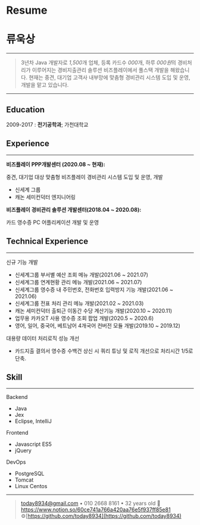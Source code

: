 # Resume

# 류욱상

---

> 3년차 Java 개발자로 *1,500*개 업체, 등록 카드수 *000*개, 하루 *000원*의 경비처리가 이루어지는 경비지출관리 솔루션 비즈플레이에서 풀스택 개발을 해왔습니다.  현재는 중견, 대기업 고객사 내부망에 맞춤형 경비관리 시스템 도입 및 운영, 개발을 맡고 있습니다.

---

## Education

2009-2017
:   **전기공학과**; 가천대학교

## Experience

---

**비즈플레이 PPP개발센터 (2020.08 ~ 현재):**

중견, 대기업 대상 맞춤형 비즈플레이 경비관리 시스템 도입 및 운영, 개발

- 신세계 그룹
- 캐논 세미컨덕터 엔지니어링

**비즈플레이 경비관리 솔루션 개발센터(2018.04 ~ 2020.08):**

카드 영수증 PC 어플리케이션 개발 및 운영

## Technical Experience

---

신규 기능 개발

- 신세계그룹 부서별 예산 조회 메뉴 개발(2021.06 ~ 2021.07)
- 신세계그룹 연계현황 관리 메뉴 개발(2021.06 ~ 2021.07)
- 신세계그룹 영수증 내 주민번호, 전화번호 입력방지 기능 개발(2021.06 ~ 2021.06)
- 신세계그룹 전표 처리 관리 메뉴 개발(2021.02 ~ 2021.03)
- 캐논 세미컨덕터 출퇴근 이동간 수당 계산기능 개발(2020.10 ~ 2020.11)
- 업무용 카카오T 사용 영수증 조회 팝업 개발(2020.5 ~ 2020.6)
- 영어, 일어, 중국어, 베트남어 4개국어 컨버전 모듈 개발(2019.10 ~ 2019.12)

대용량 데이터 처리로직 성능 개선

- 카드지출 결의서 영수증 수백건 상신 시 쿼리 튜닝 및 로직 개선으로 처리시간 1/5로 단축.

## Skill

---

Backend

- Java
- Jex
- Eclipse, IntelliJ

Frontend

- Javascript ES5
- jQuery

DevOps

- PostgreSQL
- Tomcat
- Linux Centos

---

> today8934@gmail.com • 010 2668 8161 • 32 years old
> 📃https://www.notion.so/60ce741a766a420aa76e5f937ff85e81
> ⚙[https://github.com/today8934](https://github.com/today8934)
